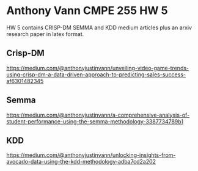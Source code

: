 # Anthony Vann CMPE 255 HW 5
HW 5 contains CRISP-DM SEMMA and KDD medium articles plus an arxiv research paper in latex format.

## Crisp-DM 
https://medium.com/@anthonyjustinvann/unveiling-video-game-trends-using-crisp-dm-a-data-driven-approach-to-predicting-sales-success-af6301482345

## Semma
https://medium.com/@anthonyjustinvann/a-comprehensive-analysis-of-student-performance-using-the-semma-methodology-3387734789b1

## KDD
https://medium.com/@anthonyjustinvann/unlocking-insights-from-avocado-data-using-the-kdd-methodology-adba7cd2a202

